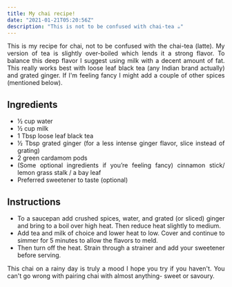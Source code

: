 ```yaml
---
title: My chai recipe!
date: "2021-01-21T05:20:56Z"
description: "This is not to be confused with chai-tea ☕"
---
```


<style>
body {
text-align: justify}
</style>

This is my recipe for chai, not to be confused with the chai-tea (latte). My version of tea is slightly over-boiled which lends it a strong flavor. To balance this deep flavor I suggest using milk with a decent amount of fat. This really works best with loose leaf black tea (any Indian brand actually) and grated ginger. If I'm feeling fancy I might add a couple of other spices (mentioned below).   

## Ingredients

- ½ cup water
- ½ cup milk
- 1 Tbsp loose leaf black tea
- ½ Tbsp grated ginger (for a less intense ginger flavor, slice instead of grating)
- 2 green cardamom pods
- (Some optional ingredients if you’re feeling fancy) cinnamon stick/ lemon grass stalk / a bay leaf
- Preferred sweetener to taste (optional)

## Instructions

- To a saucepan add crushed spices, water, and grated (or sliced) ginger and bring to a boil over high heat. Then reduce heat slightly to medium.
- Add tea and milk of choice and lower heat to low. Cover and continue to simmer for 5 minutes to allow the flavors to meld.
- Then turn off the heat. Strain through a strainer and add your sweetener before serving.



This chai on a rainy day is truly a mood I hope you try if you haven't. You can't go wrong with pairing chai with almost anything- sweet or savoury.
